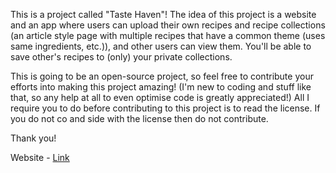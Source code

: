 This is a project called "Taste Haven"! The idea of this project is a website and an app where users can upload their own recipes and recipe collections (an article style page with multiple recipes that have a common theme (uses same ingredients, etc.)), and other users can view them. You'll be able to save other's recipes to (only) your private collections.

This is going to be an open-source project, so feel free to contribute your efforts into making this project amazing! (I'm new to coding and stuff like that, so any help at all to even optimise code is greatly appreciated!)
All I require you to do before contributing to this project is to read the license. If you do not co and side with the license then do not contribute.

Thank you!

Website - <a href="Index.html">Link</a>
